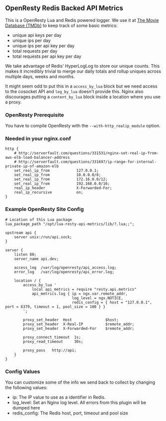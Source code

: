 ## OpenResty Redis Backed API Metrics
This is a OpenResty Lua and Redis powered logger. We use it at [The Movie Database (TMDb)](https://www.themoviedb.org) to keep track of some basic metrics:

* unique api keys per day
* unique ips per day
* unique ips per api key per day
* total requests per day
* total requests per api key per day

We take advantage of Redis' HyperLogLog to store our unique counts. This makes it incredibly trivial to merge our daily totals and rollup uniques across multiple days, weeks and months.

It might seem odd to put this in a `access_by_lua` block but we need access to the cosocket API and `log_by_lua` doesn't provide this. Nginx also discourages putting a `content_by_lua` block inside a location where you use a proxy.

### OpenResty Prerequisite
You have to compile OpenResty with the `--with-http_realip_module` option.

### Needed in your nginx.conf
```
http {
    # http://serverfault.com/questions/331531/nginx-set-real-ip-from-aws-elb-load-balancer-address
    # http://serverfault.com/questions/331697/ip-range-for-internal-private-ip-of-amazon-elb
    set_real_ip_from            127.0.0.1;
    set_real_ip_from            10.0.0.0/8;
    set_real_ip_from            172.16.0.0/12;
    set_real_ip_from            192.168.0.0/16;
    real_ip_header              X-Forwarded-For;
    real_ip_recursive           on;
}
```

### Example OpenResty Site Config
```
# Location of this Lua package
lua_package_path "/opt/lua-resty-api-metrics/lib/?.lua;;";

upstream api {
    server unix:/run/api.sock;
}

server {
    listen 80;
    server_name api.dev;

    access_log  /var/log/openresty/api_access.log;
    error_log   /var/log/openresty/api_error.log;

    location / {
        access_by_lua '
            local api_metrics = require "resty.api.metrics"
	      	api_metrics.log { ip = ngx.var.remote_addr,
	                          log_level = ngx.NOTICE,
	                          redis_config = { host = "127.0.0.1", port = 6379, timeout = 1, pool_size = 100 } }
        ';

        proxy_set_header  Host               $host;
        proxy_set_header  X-Real-IP          $remote_addr;
        proxy_set_header  X-Forwarded-For    $remote_addr;

        proxy_connect_timeout  1s;
        proxy_read_timeout     30s;

        proxy_pass   http://api;
    }
}
```

### Config Values
You can customize some of the info we send back to collect by changing the following values:

* ip: The IP value to use as a identifier in Redis.
* log_level: Set an Nginx log level. All errors from this plugin will be dumped here
* redis_config: The Redis host, port, timeout and pool size
